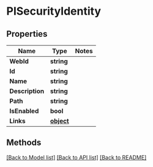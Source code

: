 # PISecurityIdentity

## Properties
Name | Type | Notes
------------ | ------------- | -------------
**WebId** | **string**
**Id** | **string**
**Name** | **string**
**Description** | **string**
**Path** | **string**
**IsEnabled** | **bool**
**Links** | **[**object**](../Model/Object.md)**

## Methods
[[Back to Model list]](../../README.md#documentation-for-models) [[Back to API list]](../../README.md#documentation-for-api-endpoints) [[Back to README]](../../README.md)
